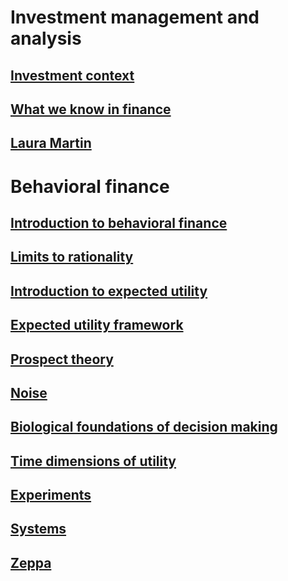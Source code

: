 

# Investment management and analysis

## [Investment context](investment_context.html)
## [What we know in finance](whatweknow.html)
## [Laura Martin](laura_martin.html)

# Behavioral finance

## [Introduction to behavioral finance](bf_intro.html)
## [Limits to rationality](limits_to_rationality.html)
## [Introduction to expected utility](intro_eu.html)
## [Expected utility framework](eu.html)
## [Prospect theory](prospect.html)
## [Noise](noise.html)
## [Biological foundations of decision making](bio_dec.html)
## [Time dimensions of utility](time_utility.html)
## [Experiments](experiment.html)
## [Systems](systems.html)

## [Zeppa](zeppa.html)
